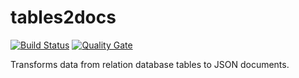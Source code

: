 # tables2docs

[![Build Status](https://travis-ci.org/mstane/tables2docs.svg?branch=master)](https://travis-ci.org/mstane/tables2docs)
[![Quality Gate](https://sonarcloud.io/api/badges/gate?key=sm.t2d:tables2docs&metric=coverage)](https://sonarcloud.io/dashboard/index/sm.t2d:tables2docs)

Transforms data from relation database tables to JSON documents.
